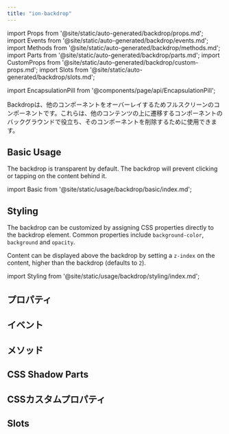 ```yaml
---
title: "ion-backdrop"
---
```

import Props from '@site/static/auto-generated/backdrop/props.md';
import Events from '@site/static/auto-generated/backdrop/events.md';
import Methods from '@site/static/auto-generated/backdrop/methods.md';
import Parts from '@site/static/auto-generated/backdrop/parts.md';
import CustomProps from '@site/static/auto-generated/backdrop/custom-props.md';
import Slots from '@site/static/auto-generated/backdrop/slots.md';

import EncapsulationPill from '@components/page/api/EncapsulationPill';

<EncapsulationPill type="shadow" />

Backdropは、他のコンポーネントをオーバーレイするためフルスクリーンのコンポーネントです。これらは、他のコンテンツの上に遷移するコンポーネントのバックグラウンドで役立ち、そのコンポーネントを削除するために使用できます。

## Basic Usage

The backdrop is transparent by default. The backdrop will prevent clicking or tapping on the content behind it.

import Basic from '@site/static/usage/backdrop/basic/index.md';

<Basic />

## Styling

The backdrop can be customized by assigning CSS properties directly to the backdrop element. Common properties include `background-color`, `background` and `opacity`. 

Content can be displayed above the backdrop by setting a `z-index` on the content, higher than the backdrop (defaults to `2`).

import Styling from '@site/static/usage/backdrop/styling/index.md';

<Styling />

## プロパティ
<Props />

## イベント
<Events />

## メソッド
<Methods />

## CSS Shadow Parts
<Parts />

## CSSカスタムプロパティ
<CustomProps />

## Slots
<Slots />
